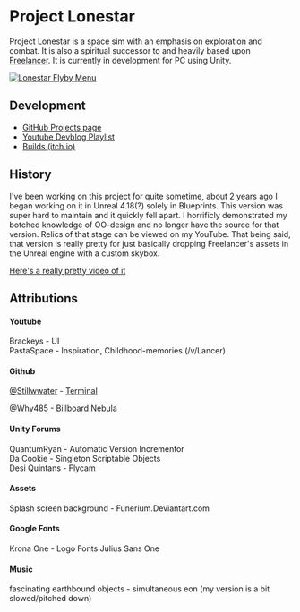 # Project Lonestar

Project Lonestar is a space sim with an emphasis on exploration and combat. 
It is also a spiritual successor to and heavily based upon [Freelancer](https://www.youtube.com/watch?v=NODc1lXn0ak).
It is currently in development for PC using Unity. 
 
[![Lonestar Flyby Menu](http://img.youtube.com/vi/z5puddXeE8Q/0.jpg)](http://www.youtube.com/watch?v=z5puddXeE8Q)
 
## Development

* [GitHub Projects page](https://github.com/tsny/ProjectLonestar/projects/1)
* [Youtube Devblog Playlist](https://www.youtube.com/embed/videoseries?list=PLJBwf54kzZ-DsLQSUhFRbUjZXIO6FOq_4)
* [Builds (itch.io)](https://tsny.itch.io/project-lonestar)

## History

I've been working on this project for quite sometime, about 2 years ago I began working on it in Unreal 4.18(?) solely in Blueprints. This version was super hard to maintain and it quickly fell apart. I horrificly demonstrated my botched knowledge of OO-design and no longer have the source for that version. Relics of that stage can be viewed on my YouTube. That being said, that version is really pretty for just basically dropping Freelancer's assets in the Unreal engine with a custom skybox.

[Here's a really pretty video of it](https://www.youtube.com/watch?v=ATOh75c0bQc&index=19&list=PLJBwf54kzZ-DsLQSUhFRbUjZXIO6FOq_4&t=0s)

## Attributions

#### Youtube
Brackeys - UI   
PastaSpace - Inspiration, Childhood-memories (/v/Lancer)

#### Github
[@Stillwwater](https://github.com/stillwwater) - [Terminal](https://github.com/stillwwater/command_terminal)

[@Why485](https://www.youtube.com/user/Why485) - [Billboard Nebula](https://github.com/brihernandez/BillboardNebula)

#### Unity Forums
QuantumRyan - Automatic Version Incrementor  
Da Cookie - Singleton Scriptable Objects  
Desi Quintans - Flycam  

#### Assets
Splash screen background - Funerium.Deviantart.com

#### Google Fonts
Krona One - Logo Fonts
Julius Sans One

#### Music
fascinating earthbound objects - simultaneous eon (my version is a bit slowed/pitched down) 
